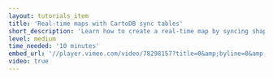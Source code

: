 ```yaml
---
layout: tutorials_item
title: 'Real-time maps with CartoDB sync tables'
short_description: 'Learn how to create a real-time map by syncing shapefiles'
level: medium
time_needed: '10 minutes'
embed_url: '//player.vimeo.com/video/78298157?title=0&amp;byline=0&amp;portrait=0'
video: true
---
```

